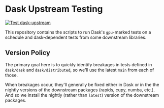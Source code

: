 # Dask Upstream Testing

[![Test dask-upstream](https://github.com/rapidsai/dask-upstream-testing/actions/workflows/cron.yaml/badge.svg)](https://github.com/rapidsai/dask-upstream-testing/actions/workflows/cron.yaml)

This repository contains the scripts to run Dask's `gpu`-marked tests on a schedule
and dask-dependent tests from some downstream libraries.

## Version Policy

The primary goal here is to quickly identify breakages in tests defined in `dask/dask` and `dask/distributed`, so we'll use the latest `main` from each of those.

When breakages occur, they'll generally be fixed either in Dask or in the the nightly versions of the downstream packages (rapids, cupy, numba, etc.). And so we install the nightly (rather than `latest`) version of the downstream packages.
